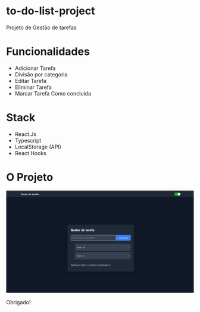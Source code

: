 # to-do-list-project

Projeto de Gestão de tarefas

# Funcionalidades

- Adicionar Tarefa
- Divisão por categoria
- Editar Tarefa
- Eliminar Tarefa
- Marcar Tarefa Como concluída

# Stack

- React.Js
- Typescript
- LocalStorage (API)
- React Hooks

# O Projeto

<img alt="project.png" src="https://github.com/RuiYuriAfricano/to-do-list-project/blob/main/docs/project.png?raw=true" data-hpc="true" class="Box-sc-g0xbh4-0 kzRgrI">

Obrigado!
